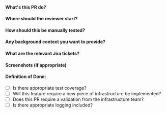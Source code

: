 #### What's this PR do?

#### Where should the reviewer start?

#### How should this be manually tested?

#### Any background context you want to provide?

#### What are the relevant Jira tickets?

#### Screenshots (if appropriate)

#### Definition of Done:

- [ ] Is there appropriate test coverage?
- [ ] Will this feature require a new piece of infrastructure be implemented?
- [ ] Does this PR require a validation from the infrastructure team?
- [ ] Is there appropriate logging included?
